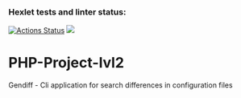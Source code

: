### Hexlet tests and linter status:
[![Actions Status](https://github.com/QED-tech/php-project-lvl2/workflows/hexlet-check/badge.svg)](https://github.com/QED-tech/php-project-lvl2/actions)
<img src="https://github.com/QED-tech/php-project-lvl2/actions/workflows/linter.yml/badge.svg" />

# PHP-Project-lvl2
Gendiff - Cli application for search differences in configuration files 